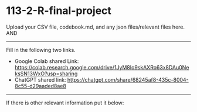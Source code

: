 # 113-2-R-final-project

Upload your CSV file, codebook.md, and any json files/relevant files here. AND 

---
Fill in the following two links.

 - Google Colab shared Link:  https://colab.research.google.com/drive/1JyM8Io9skAXRo63x8DAu0NeksSN13WxO?usp=sharing
 - ChatGPT shared link:  https://chatgpt.com/share/68245af8-435c-8004-8c55-d29aaded8ae8

---
If there is other relevant information put it below:


